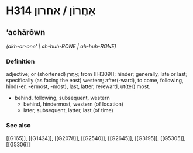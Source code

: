 # H314 אַחֲרוֹן / אחרון

## ʼachărôwn

_(akh-ar-one' | ah-huh-RONE | ah-huh-RONE)_

### Definition

adjective; or (shortened) אַחֲרֹן; from [[H309]]; hinder; generally, late or last; specifically (as facing the east) western; after(-ward), to come, following, hind(-er, -ermost, -most), last, latter, rereward, ut(ter) most.

- behind, following, subsequent, western
    - behind, hindermost, western (of location)
    - later, subsequent, latter, last (of time)
### See also

[[G165]], [[G1424]], [[G2078]], [[G2540]], [[G2645]], [[G3195]], [[G5305]], [[G5306]]

